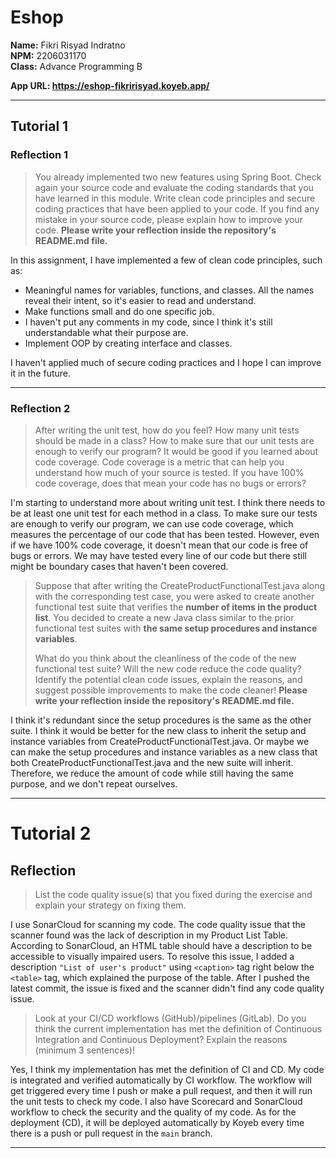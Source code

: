 # Eshop

**Name:** Fikri Risyad Indratno<br>
**NPM:** 2206031170<br>
**Class:** Advance Programming B<br>

**App URL: https://eshop-fikririsyad.koyeb.app/**

---

## Tutorial 1

###  Reflection 1

> You already implemented two new features using Spring Boot. Check again your source code and evaluate the coding 
standards that you have learned in this module. Write clean code principles and secure coding practices that have 
been applied to your code.  If you find any mistake in your source code, please explain how to improve your code. 
**Please write your reflection inside the repository's README.md file.**

In this assignment, I have implemented a few of clean code principles, such as:
- Meaningful names for variables, functions, and classes. All the names reveal their intent, so it's easier to read
and understand.
- Make functions small and do one specific job.
- I haven't put any comments in my code, since I think it's still understandable what their purpose are.
- Implement OOP by creating interface and classes.

I haven't applied much of secure coding practices and I hope I can improve it in the future.

---

### Reflection 2

> After writing the unit test, how do you feel? How many unit tests should be made in a class? How to make sure 
that our unit tests are enough to verify our program? It would be good if you learned about code coverage. Code 
coverage is a metric that can help you understand how much of your source is tested. If you have 100% code coverage, 
does that mean your code has no bugs or errors? 

I'm starting to understand more about writing unit test. I think there needs to be at least one unit test for each 
method in a class. To make sure our tests are enough to verify our program, we can use code coverage, which measures
the percentage of our code that has been tested. However, even if we have 100% code coverage, it doesn't mean that 
our code is free of bugs or errors. We may have tested every line of our code but there still might be boundary cases 
that haven't been covered. 

> Suppose that after writing the CreateProductFunctionalTest.java along with the corresponding test case, 
you were asked to create another functional test suite that verifies the **number of items in the product list**. 
You decided to create a new Java class similar to the prior functional test suites with **the same setup procedures 
and instance variables**.
> 
> What do you think about the cleanliness of the code of the new functional test suite? Will the new code reduce 
the code quality? Identify the potential clean code issues, explain the reasons, and suggest possible improvements 
to make the code cleaner! **Please write your reflection inside the repository's README.md file.**

I think it's redundant since the setup procedures is the same as the other suite. I think it would be better for the 
new class to inherit the setup and instance variables from CreateProductFunctionalTest.java. Or maybe we can make the
setup procedures and instance variables as a new class that both CreateProductFunctionalTest.java and the new suite
will inherit. Therefore, we reduce the amount of code while still having the same purpose, and we don't repeat ourselves.

---

# Tutorial 2

## Reflection

> List the code quality issue(s) that you fixed during the exercise and explain your strategy on fixing them.

I use SonarCloud for scanning my code. The code quality issue that the scanner found was the lack of description in 
my Product List Table. According to SonarCloud, an HTML table should have a description to be accessible to visually 
impaired users. To resolve this issue, I added a description `"List of user's product"` using `<caption>` tag right 
below the `<table>` tag, which explained the purpose of the table. After I pushed the latest commit, the issue is fixed 
and the scanner didn't find any code quality issue.

> Look at your CI/CD workflows (GitHub)/pipelines (GitLab). Do you think the current implementation has met the 
> definition of Continuous Integration and Continuous Deployment? Explain the reasons (minimum 3 sentences)!

Yes, I think my implementation has met the definition of CI and CD. My code is integrated and verified automatically by 
CI workflow. The workflow will get triggered every time I push or make a pull request, and then it will run the unit 
tests to check my code. I also have Scorecard and SonarCloud workflow to check the security and the quality of my code.
As for the deployment (CD), it will be deployed automatically by Koyeb every time there is a push or pull request in the `main`
branch.

---